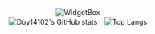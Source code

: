 <div align="center">
  <img src="https://github-widgetbox.vercel.app/api/profile?username=Duy14102&data=followers,repositories,stars,commits&theme=radical" alt="WidgetBox">
</div>

<div align="center">
    <img align="center" hspace="5" src="https://github-readme-stats.vercel.app/api?username=Duy14102&show_icons=true&theme=radical" alt="Duy14102's GitHub stats">
    <img align="center" hspace="5" src="https://github-readme-stats.vercel.app/api/top-langs/?username=Duy14102&layout=compact&theme=radical" alt="Top Langs">
</div>
